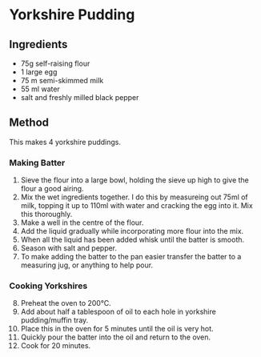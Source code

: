 
# Yorkshire Pudding #

## Ingredients ##

- 75g self-raising flour
- 1 large egg
- 75 m semi-skimmed milk
- 55 ml water
- salt and freshly milled black pepper

## Method ##

This makes 4 yorkshire puddings.

### Making Batter ###

1. Sieve the flour into a large bowl, holding the sieve up high to give the 
   flour a good airing. 
2. Mix the wet ingredients together. I do this by measureing out 75ml of milk,
   topping it up to 110ml with water and cracking the egg into it. Mix this 
   thoroughly.
3. Make a well in the centre of the flour.
4. Add the liquid gradually while incorporating more flour into the mix.
5. When all the liquid has been added whisk until the batter is smooth. 
6. Season with salt and pepper.
7. To make adding the batter to the pan easier transfer the batter to a
measuring jug, or anything to help pour.

### Cooking Yorkshires ###

8. Preheat the oven to 200°C.
9. Add about half a tablespoon of oil to each hole in yorkshire pudding/muffin 
   tray. 
10. Place this in the oven for 5 minutes until the oil is very hot.
11. Quickly pour the batter into the oil and return to the oven.
12. Cook for 20 minutes.
